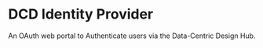 # DCD Identity Provider

An OAuth web portal to Authenticate users via the Data-Centric Design Hub.
